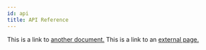 ```yaml
---
id: api
title: API Reference
---
```


This is a link to [another document.](doc3.md) This is a link to an [external page.](http://www.example.com/)
